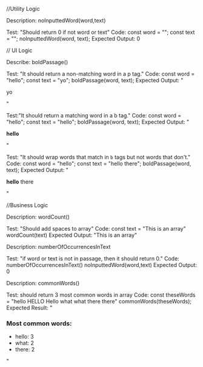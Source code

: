 //Utility Logic

Description: noInputtedWord(word,text)

Test: "Should return 0 if not word or text"
Code:
const word = "";
const text = "";
noInputtedWord(word, text);
Expected Output: 0


// UI Logic

Describe: boldPassage()

Test: "It should return a non-matching word in a p tag."
Code:
const word = "hello";
const text = "yo";
boldPassage(word, text);
Expected Output: "<p>yo</p>"

Test:"It should return a matching word in a b tag."
Code:
const word = "hello";
const text = "hello";
boldPassage(word, text);
Expected Output: "<p><b>hello</b></p>"

Test: "It should wrap words that match in `b` tags but not words that don't."
Code:
const word = "hello";
const text = "hello there";
boldPassage(word, text);
Expected Output: "<p><b>hello</b> there</p>"

//Business Logic

Description: wordCount()

Test: "Should add spaces to array"
Code:
const text = "This is an array"
wordCount(text)
Expected Output: "This is an array"

Description: numberOfOccurrencesInText

Test: "if word or text is not in passage, then it should return 0."
Code:
numberOfOccurrencesInText()
noInputtedWord(word,text)
Expected Output: 0

Description: commonWords()

Test: should return 3 most common words in array
Code:
const theseWords = "hello HELLO Hello what what there there"
commonWords(theseWords);
Expected Result:
"<h3>Most common words:</h3>
<ul>
<li>hello: 3 </li>
<li>what: 2</li>
<li>there: 2</li>
</ul>"

